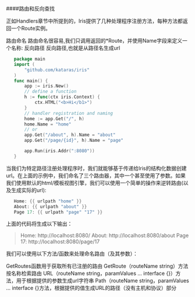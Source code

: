 ####路由和反向查找

正如Handlers章节中所提到的，Iris提供了几种处理程序注册方法，每种方法都返回一个Route实例。

路由命名
 路由命名很容易,我们只调用返回的*Route，并使用Name字段来定义一个名称:
反向路径
 反向路径,也就是从路径名生成url
 ```go
    package main
    import (
        "github.com/kataras/iris"
    )
    func main() {
        app := iris.New()
        // define a function
        h := func(ctx iris.Context) {
            ctx.HTML("<b>Hi</b1>")
        }
        // handler registration and naming
        home := app.Get("/", h)
        home.Name = "home"
        // or
        app.Get("/about", h).Name = "about"
        app.Get("/page/{id}", h).Name = "page"

        app.Run(iris.Addr(":8080"))
    }
```
 当我们为特定路径注册处理程序时，我们就能够基于传递给Iris的结构化数据创建url。在上面的示例中，我们命名了三个路由器，其中一个甚至使用了参数。如果我们使用默认的html/模板视图引擎，我们可以使用一个简单的操作来逆转路由(以及生成实际的url):

 ```go
    Home: {{ urlpath "home" }}
    About: {{ urlpath "about" }}
    Page 17: {{ urlpath "page" "17" }}
```
上面的代码将生成以下输出：
> Home: http://localhost:8080/
> About: http://localhost:8080/about
> Page 17: http://localhost:8080/page/17

我们可以使用以下方法/函数来处理命名路由（及其参数）：

GetRoutes函数用于获取所有已注册的路由
GetRoute（routeName string）方法按名称检索路由
URL（routeName string，paramValues ... interface {}）方法，用于根据提供的参数生成url字符串
Path（routeName string，paramValues ... interface {}方法，根据提供的值生成URL的路径（没有主机和协议）部分